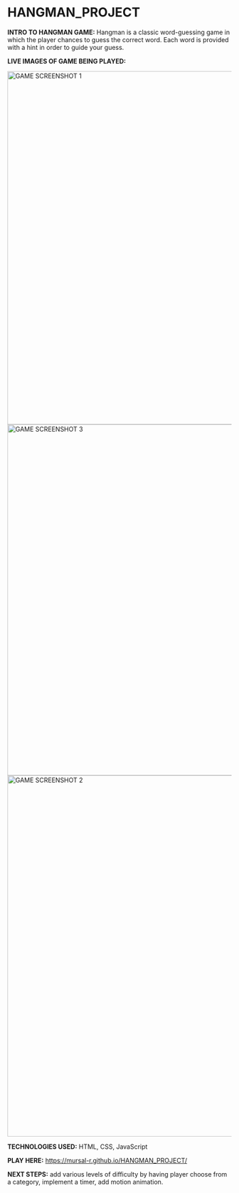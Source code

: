 # HANGMAN_PROJECT

**INTRO TO HANGMAN GAME:**
Hangman is a classic word-guessing game in which the player chances to guess the correct word. Each word is provided with a hint in order to guide your guess.



**LIVE IMAGES OF GAME BEING PLAYED:**

<img width="792" alt="GAME SCREENSHOT 1" src="https://github.com/mursal-r/HANGMAN_PROJECT/assets/157185506/6e3aa444-07ca-4c50-96d5-423cd28c8b73">
<img width="787" alt="GAME SCREENSHOT 3" src="https://github.com/mursal-r/HANGMAN_PROJECT/assets/157185506/b449ded9-a7b0-42e9-98cf-5beba2934d84">
<img width="810" alt="GAME SCREENSHOT 2" src="https://github.com/mursal-r/HANGMAN_PROJECT/assets/157185506/accfb29e-f3a6-459b-8f83-13a07ed65b18">



**TECHNOLOGIES USED:** HTML, CSS, JavaScript



**PLAY HERE:**  https://mursal-r.github.io/HANGMAN_PROJECT/



**NEXT STEPS:** add various levels of difficulty by having player choose from a category, implement a timer, add motion animation.
